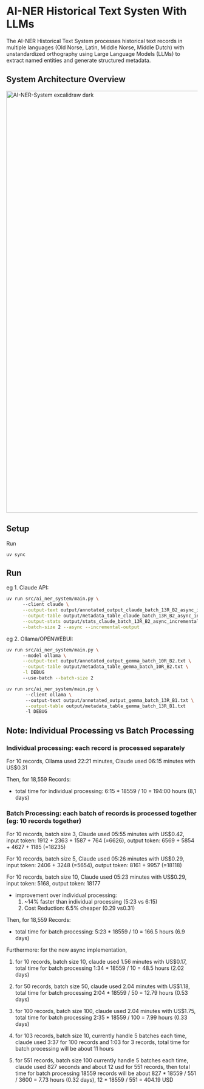 # AI-NER Historical Text Systen With LLMs

The AI-NER Historical Text System processes historical text records in multiple languages (Old Norse, Latin, 
Middle Norse, Middle Dutch) with unstandardized orthography using Large Language Models (LLMs) to extract named entities
and generate structured metadata.

## System Architecture Overview

<img width="1021" height="1111" alt="AI-NER-System excalidraw dark" src="https://github.com/user-attachments/assets/82938153-5046-427a-8fc6-4b009e9d5d28" />


## Setup

Run 

`uv sync`

## Run 

eg 1. Claude API:

```Bash
uv run src/ai_ner_system/main.py \ 
      --client claude \
      --output-text output/annotated_output_claude_batch_13R_B2_async_incremental.txt \
      --output-table output/metadata_table_claude_batch_13R_B2_async_incremental.txt \
      --output-stats output/stats_claude_batch_13R_B2_async_incremental.txt \
      --batch-size 2 --async --incremental-output
```

eg 2. Ollama/OPENWEBUI:

```Bash
uv run src/ai_ner_system/main.py \ 
      --model ollama \
      --output-text output/annotated_output_gemma_batch_10R_B2.txt \
      --output-table output/metadata_table_gemma_batch_10R_B2.txt \
      -l DEBUG
      --use-batch --batch-size 2
```

```Bash
uv run src/ai_ner_system/main.py \ 
       --client ollama \ 
       --output-text output/annotated_output_gemma_batch_13R_B1.txt \
       --output-table output/metadata_table_gemma_batch_13R_B1.txt 
       -l DEBUG
```


## Note: Individual Processing vs Batch Processing

### Individual processing: each record is processed separately

For 10 records, Ollama used 22:21 minutes, Claude used 06:15 minutes with US$0.31 

Then, for 18,559 Records:

* total time for individual processing: 6:15 * 18559 / 10 = 194:00 hours (8,1 days)


### Batch Processing: each batch of records is processed together (eg: 10 records together)

For 10 records, batch size 3, Claude used 05:55 minutes with US$0.42, input token: 1912 + 2363 + 1587 + 764 (=6626), output token: 6569 + 5854 + 4627 + 1185 (=18235)

For 10 records, batch size 5, Claude used 05:26 minutes with US$0.29, input token: 2406 + 3248 (=5654), output token: 8161 + 9957 (=18118)
 
For 10 records, batch size 10, Claude used 05:23 minutes with US$0.29, input token: 5168, output token: 18177

- improvement over individual processing:
    1. ~14% faster than individual processing (5:23 vs 6:15)
    2. Cost Reduction: 6.5% cheaper (0.29 vs0.31)


Then, for 18,559 Records:

* total time for batch processing: 5:23 * 18559 / 10 = 166.5 hours (6.9 days)


Furthermore: for the new async implementation, 
1. for 10 records, batch size 10, claude used 1.56 minutes with US$0.17, total time for batch processing 1:34 * 18559 / 10 = 48.5 hours (2.02 days)
2. for 50 records, batch size 50, claude used 2.04 minutes with US$1.18, total time for batch processing 2:04 * 18559 / 50 = 12.79 hours (0.53 days)
3. for 100 records, batch size 100, claude used 2.04 minutes with US$1.75, total time for batch processing 2:35 * 18559 / 100 = 7.99 hours (0.33 days)

4. for 103 records, batch size 10, currently handle 5 batches each time, claude used 3:37 for 100 records and 1:03 for 3 records, total time for batch processing will be about 11 hours 

5. for 551 records, batch size 100 currently handle 5 batches each time, claude used 827 seconds and about 12 usd for 551 records, then total time for batch processing 18559 records will be about 827 * 18559 / 551 / 3600 = 7.73 hours (0.32 days), 12 * 18559 / 551 = 404.19 USD
